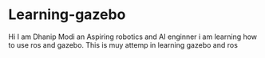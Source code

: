 # Learning-gazebo
Hi I am Dhanip Modi an Aspiring robotics and AI enginner i am learning how to use ros and gazebo. This is muy attemp in learning gazebo and ros
